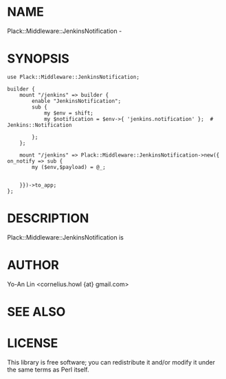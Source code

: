 # NAME

Plack::Middleware::JenkinsNotification -

# SYNOPSIS

    use Plack::Middleware::JenkinsNotification;

    builder {
        mount "/jenkins" => builder {
            enable "JenkinsNotification";
            sub { 
                my $env = shift;
                my $notification = $env->{ 'jenkins.notification' };  # Jenkins::Notification

            };
        };

        mount "/jenkins" => Plack::Middleware::JenkinsNotification->new({ on_notify => sub {
            my ($env,$payload) = @_;
            

        }})->to_app;
    };

# DESCRIPTION

Plack::Middleware::JenkinsNotification is

# AUTHOR

Yo-An Lin <cornelius.howl {at} gmail.com>

# SEE ALSO

# LICENSE

This library is free software; you can redistribute it and/or modify
it under the same terms as Perl itself.

